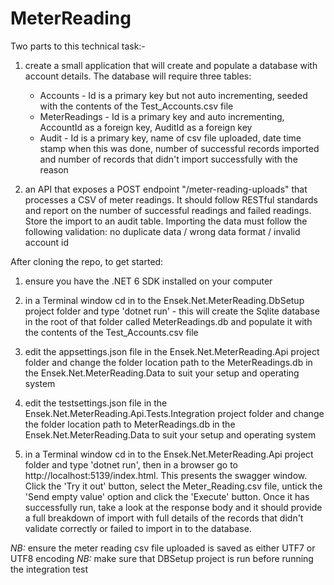 # MeterReading

Two parts to this technical task:-

1. create a small application that will create and populate a database with account details. The database will require three tables:
   - Accounts - Id is a primary key but not auto incrementing, seeded with the contents of the Test_Accounts.csv file
   - MeterReadings - Id is a primary key and auto incrementing, AccountId as a foreign key, AuditId as a foreign key
   - Audit - Id is a primary key, name of csv file uploaded, date time stamp when this was done, number of successful records imported and number of records that didn't import successfully with the reason

2. an API that exposes a POST endpoint "/meter-reading-uploads" that processes a CSV of meter readings. It should follow RESTful standards and report on the number of successful readings and failed readings. Store the import to an audit table. Importing the data must follow the following validation: no duplicate data / wrong data format / invalid account id

After cloning the repo, to get started:
1. ensure you have the .NET 6 SDK installed on your computer

2. in a Terminal window cd in to the Ensek.Net.MeterReading.DbSetup project folder and type 'dotnet run' - this will create the Sqlite database in the root of that folder called MeterReadings.db and populate it with the contents of the Test_Accounts.csv file

3. edit the appsettings.json file in the Ensek.Net.MeterReading.Api project folder and change the folder location path to the MeterReadings.db in the Ensek.Net.MeterReading.Data to suit your setup and operating system

4. edit the testsettings.json file in the Ensek.Net.MeterReading.Api.Tests.Integration project folder and change the folder location path to MeterReadings.db in the Ensek.Net.MeterReading.Data to suit your setup and operating system

5. in a Terminal window cd in to the Ensek.Net.MeterReading.Api project folder and type 'dotnet run', then in a browser go to http://localhost:5139/index.html. This presents the swagger window. Click the 'Try it out' button, select the Meter_Reading.csv file, untick the 'Send empty value' option and click the 'Execute' button. Once it has successfully run, take a look at the response body and it should provide a full breakdown of import with full details of the records that didn't validate correctly or failed to import in to the database.

*NB:* ensure the meter reading csv file uploaded is saved as either UTF7 or UTF8 encoding
*NB:* make sure that DBSetup project is run before running the integration test
